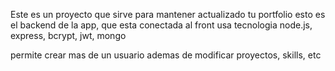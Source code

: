 Este es un proyecto que sirve para mantener actualizado tu portfolio
esto es el backend de la app, que esta conectada al front 
usa tecnologia node.js, express, bcrypt, jwt, mongo

permite crear mas de un usuario
ademas de modificar proyectos, skills, etc
